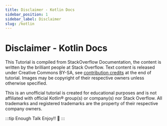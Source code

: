 ```yaml
---
title: Disclaimer - Kotlin Docs
sidebar_position: 1
sidebar_label: Disclaimer
slug: /kotlin
---
```


# Disclaimer - Kotlin Docs

This Tutorial is compiled from StackOverflow Documentation, the content is written by the brilliant people at Stack Overflow. Text content is released under Creative Commons BY-SA, see [contribution credits](./kotlin/contributors) at the end of tutorial. Images may be copyright of their respective owners unless otherwise specified.

This is an unofficial tutorial is created for educational purposes and is not affiliated with official Kotlin® group(s) or company(s) nor Stack Overflow. All trademarks and registered trademarks are the property of their respective company owners.

:::tip Enough Talk
Enjoy!! 🥳
:::
